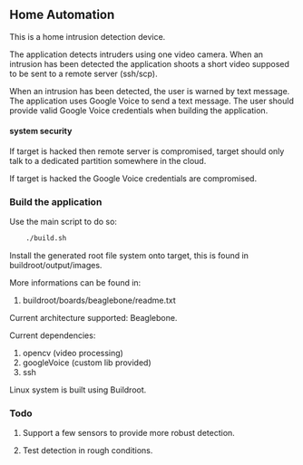 ## Home Automation

This is a home intrusion detection device.

The application detects intruders using one
video camera. When an intrusion has been
detected the application shoots a short
video supposed to be sent to a remote server (ssh/scp).

When an intrusion has been detected, the user
is warned by text message.
The application uses Google Voice to send a text message.
The user should provide valid Google Voice credentials
when building the application.

#### system security

If target is hacked then remote server is
compromised, target should only talk to a
dedicated partition somewhere in the cloud.

If target is hacked the Google Voice credentials
are compromised.

### Build the application

Use the main script to do so:

```bash
	./build.sh
```

Install the generated root file system onto
target, this is found in buildroot/output/images.

More informations can be found in:

 1. buildroot/boards/beaglebone/readme.txt

Current architecture supported: Beaglebone.

Current dependencies: 

 1. opencv (video processing)
 2. googleVoice (custom lib provided)
 3. ssh 

Linux system is built using Buildroot.

### Todo

1. Support a few sensors to provide more robust
detection.

2. Test detection in rough conditions.
